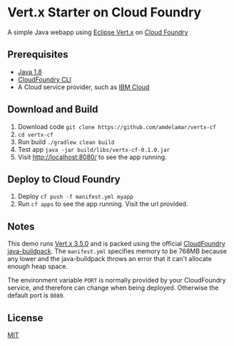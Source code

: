 # Vert.x Starter on Cloud Foundry

A simple Java webapp using [Eclipse Vert.x](http://vertx.io) on [Cloud Foundry](https://www.cloudfoundry.org/)

## Prerequisites

* [Java 1.8](https://www.java.com/download/)
* [CloudFoundry CLI](https://docs.cloudfoundry.org/cf-cli/install-go-cli.html)
* A Cloud service provider, such as [IBM Cloud](https://www.ibm.com/cloud/)

## Download and Build

1. Download code `git clone https://github.com/amdelamar/vertx-cf`
1. `cd vertx-cf`
1. Run build `./gradlew clean build`
1. Test app `java -jar build/libs/vertx-cf-0.1.0.jar`
1. Visit [http://localhost:8080/](http://localhost:8080/) to see the app running.

## Deploy to Cloud Foundry

1. Deploy `cf push -f manifest.yml myapp`
1. Run `cf apps` to see the app running. Visit the url provided.

## Notes

This demo runs [Vert.x 3.5.0](http://vertx.io) and is packed using the official [CloudFoundry java-buildpack](https://github.com/cloudfoundry/java-buildpack). The `manifest.yml` specifies memory to be 768MB because any lower and the java-buildpack throws an error that it can't allocate enough heap space.

The environment variable `PORT` is normally provided by your CloudFoundry service, and therefore can change when being deployed. Otherwise the default port is `8080`.

## License

[MIT](/LICENSE)

